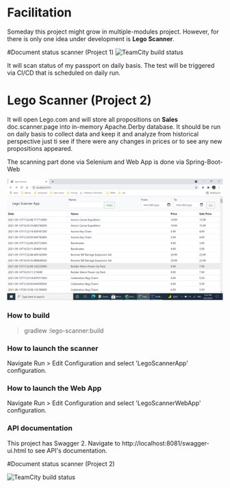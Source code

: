
# Facilitation
Someday this project might grow in multiple-modules project. However, for there is only
one idea under development is **Lego Scanner**.

#Document status scanner (Project 1) 
![TeamCity build status](http://localhost:8111/app/rest/builds/buildType:id:Facilitation_Build,branch:name:development/statusIcon.svg) 

It will scan status of my passport on daily basis. 
The test will be triggered via CI/CD that is scheduled on daily run.  

# Lego Scanner (Project 2)

It will open Lego.com and will store all propositions on **Sales** doc.scanner.page into in-memory Apache.Derby database.
It should be run on daily basis to collect data and keep it and analyze from historical perspective just ti see if there were any 
changes in prices or to see any new propositions appeared.

The scanning part done via Selenium and Web App is done via Spring-Boot-Web

![Screenshot](./lego-scanner/documentation/main-page.png)

### How to build

> gradlew :lego-scanner:build

### How to launch the scanner

Navigate Run > Edit Configuration and select 'LegoScannerApp' configuration. 

### How to launch the Web App

Navigate Run > Edit Configuration and select 'LegoScannerWebApp' configuration.

### API documentation

This project has Swagger 2. Navigate to http://localhost:8081/swagger-ui.html to see API's documentation.

#Document status scanner (Project 2)

![TeamCity build status](http://localhost:8111/app/rest/builds/buildType:id:Facilitation_Build,branch:name:development/statusIcon.svg)
